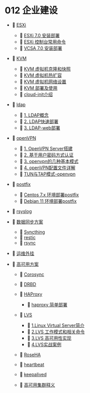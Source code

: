 # 012 企业建设

* 📑 [ESXi](siyuan://blocks/20231110105237-tf6jd4z)

  * 📄 [ESXi 7.0 安装部署](siyuan://blocks/20231110105237-s89dro8)
  * 📄 [ESXi 控制台常用命令](siyuan://blocks/20231110105237-lhl4wt8)
  * 📄 [VCSA 7.0 安装部署](siyuan://blocks/20231110105237-nhj6zx4)
* 📑 [KVM](siyuan://blocks/20231110105237-iu0gfzm)

  * 📄 [KVM 虚拟机克隆和快照](siyuan://blocks/20231110105237-fruetne)
  * 📄 [KVM 虚拟机热扩容](siyuan://blocks/20231110105237-8ti0rbi)
  * 📄 [KVM 虚拟机网络设置](siyuan://blocks/20231110105237-ix5te09)
  * 📄 [KVM 部署及使用](siyuan://blocks/20231110105237-wfzq9il)
  * 📄 [cloud-init介绍 ](siyuan://blocks/20240507115043-93ekxhe)
* 📑 [ldap](siyuan://blocks/20231110105237-ztgtort)

  * 📄 [1. LDAP概念](siyuan://blocks/20231110105237-tivp8om)
  * 📄 [2. LDAP快速部署](siyuan://blocks/20231110105237-vvkxax9)
  * 📄 [3. LDAP-web部署](siyuan://blocks/20231110105237-d5sc3rc)
* 📑 [openVPN](siyuan://blocks/20231110105237-p65g7vr)

  * 📄 [1. OpenVPN Server搭建](siyuan://blocks/20240416105259-x2pblds)
  * 📄 [2. 基于用户密码方式认证](siyuan://blocks/20240416105209-l4yp3a1)
  * 📄 [3. openvpn的几种基本模式](siyuan://blocks/20240416163621-xeoaovz)
  * 📄 [4. openVPN配置文件详解](siyuan://blocks/20240416105110-8ykr86q)
  * 📄 [TUN与TAP模式-openvpn ](siyuan://blocks/20241011105916-bthospe)
* 📑 [postfix](siyuan://blocks/20231110105237-xe4iz3j)

  * 📄 [Centos 7.x 环境部署postfix](siyuan://blocks/20231110105237-b85an2j)
  * 📄 [Debian 11 环境部署postfix](siyuan://blocks/20231110105237-9aus5y6)
* 📄 [rsyslog](siyuan://blocks/20231110105237-q0cwftf)
* 📑 [数据同步方案](siyuan://blocks/20240102152147-t9hl5kk)

  * 📄 [Syncthing](siyuan://blocks/20231228144044-ckx1si1)
  * 📄 [restic](siyuan://blocks/20231227205143-jmyswdg)
  * 📄 [rsync](siyuan://blocks/20231110105237-umr6dnh)
* 📄 [运维外挂](siyuan://blocks/20231110105237-y1hjq04)
* 📑 [高可用方案](siyuan://blocks/20231110105237-jzmh2i3)

  * 📄 [Corosync](siyuan://blocks/20231110105237-4mmaak5)
  * 📄 [DRBD](siyuan://blocks/20241011111748-6pyume4)
  * 📑 [HAProxy](siyuan://blocks/20231110105237-4lwc89y)

    * 📄 [haproxy 简单部署](siyuan://blocks/20240806101112-voc6gll)
  * 📑 [LVS](siyuan://blocks/20231110105237-6vyd94f)

    * 📄 [1.Linux Virtual Server简介](siyuan://blocks/20240801172044-kappc4z)
    * 📄 [2.LVS 工作模式和相关命令](siyuan://blocks/20240801172357-q6amo0k)
    * 📄 [3.LVS 高可用性实现](siyuan://blocks/20240801172614-dgl5ek9)
    * 📄 [4.LVS实战案例](siyuan://blocks/20240801172806-52yvier)
  * 📄 [RoseHA](siyuan://blocks/20231110105237-ss4javc)
  * 📄 [heartbeat](siyuan://blocks/20231110105237-pji6ny4)
  * 📄 [keepalived](siyuan://blocks/20231110105237-xanvb6a)
  * 📄 [高可用集群释义](siyuan://blocks/20240606111350-7xj0n7u)

　　‍
